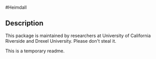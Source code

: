 #Heimdall

## Description

This package is maintained by researchers at University of California Riverside and Drexel University.  Please don't steal it.

This is a temporary readme.
